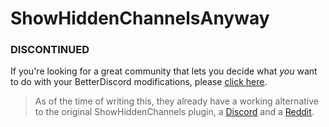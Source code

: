 # ShowHiddenChannelsAnyway

### **DISCONTINUED** 
If you're looking for a great community that lets you decide what *you* want to do with your BetterDiscord modifications, please [click here](https://github.com/Saalvage/BetterDiscordAddons).

> As of the time of writing this, they already have a working alternative to the original ShowHiddenChannels plugin, a [Discord](https://discord.gg/e66JbKte2P) and a [Reddit](https://www.reddit.com/r/OpenBetterDiscord/).
